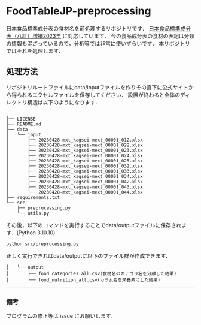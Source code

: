 # FoodTableJP-preprocessing
日本食品標準成分表の食材名を前処理するリポジトリです．
[日本食品標準成分表（八訂）増補2023年](https://www.mext.go.jp/a_menu/syokuhinseibun/mext_00001.html) に対応しています．
今の食品成分表の食材の表記は分類の情報も混ざっているので，分析等では非常に使いずらいです．
本リポジトリではそれを処理します．

## 処理方法
リポジトリルートファイルにdata/inputファイルを作りその直下に公式サイトから得られるエクセルファイルを保存してください．
設置が終わると全体のディレクトリ構造は以下のようになります．
```
.
├── LICENSE
├── README.md
├── data
│   └── input
│       ├── 20230428-mxt_kagsei-mext_00001_012.xlsx
│       ├── 20230428-mxt_kagsei-mext_00001_022.xlsx
│       ├── 20230428-mxt_kagsei-mext_00001_023.xlsx
│       ├── 20230428-mxt_kagsei-mext_00001_024.xlsx
│       ├── 20230428-mxt_kagsei-mext_00001_025.xlsx
│       ├── 20230428-mxt_kagsei-mext_00001_032.xlsx
│       ├── 20230428-mxt_kagsei-mext_00001_033.xlsx
│       ├── 20230428-mxt_kagsei-mext_00001_034.xlsx
│       ├── 20230428-mxt_kagsei-mext_00001_042.xlsx
│       ├── 20230428-mxt_kagsei-mext_00001_043.xlsx
│       └── 20230428-mxt_kagsei-mext_00001_044.xlsx
├── requirements.txt
└── src
    ├── preprocessing.py
    └── utils.py
```

その後，以下のコマンドを実行することでdata/outputファイルに保存されます．(Python 3.10.10)

```
python src/preprocessing.py
```

正しく実行できればdata/outputに以下のファイル群が作成できます．
```
│   └── output
│       ├── food_categories_all.csv(食材名のカテゴリ名を分離した結果)
│       └── food_nutrition_all.csv(カラム名を栄養素にした結果)
```

---
### 備考
プログラムの修正等は issue にお願いします．